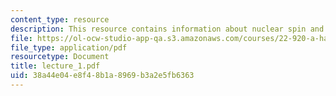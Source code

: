 ```yaml
---
content_type: resource
description: This resource contains information about nuclear spin and magnetic resonance.
file: https://ol-ocw-studio-app-qa.s3.amazonaws.com/courses/22-920-a-hands-on-introduction-to-nuclear-magnetic-resonance-january-iap-1997/38a44e04e8f48b1a8969b3a2e5fb6363_lecture_1.pdf
file_type: application/pdf
resourcetype: Document
title: lecture_1.pdf
uid: 38a44e04-e8f4-8b1a-8969-b3a2e5fb6363
---
```

